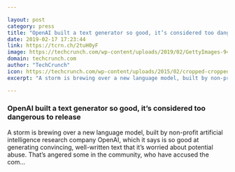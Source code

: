 ```yaml
---

layout: post
category: press
title: "OpenAI built a text generator so good, it’s considered too dangerous to release"
date: 2019-02-17 17:23:44
link: https://tcrn.ch/2tuH0yF
image: https://techcrunch.com/wp-content/uploads/2019/02/GettyImages-948478991.jpg?w=602
domain: techcrunch.com
author: "TechCrunch"
icon: https://techcrunch.com/wp-content/uploads/2015/02/cropped-cropped-favicon-gradient.png?w=180
excerpt: "A storm is brewing over a new language model, built by non-profit artificial intelligence research company OpenAI, which it says is so good at generating convincing, well-written text that it’s worried about potential abuse. That’s angered some in the community, who have accused the com…"

---
```


### OpenAI built a text generator so good, it’s considered too dangerous to release

A storm is brewing over a new language model, built by non-profit artificial intelligence research company OpenAI, which it says is so good at generating convincing, well-written text that it’s worried about potential abuse. That’s angered some in the community, who have accused the com…